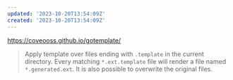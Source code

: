 ```yaml
---
updated: '2023-10-20T13:54:09Z'
created: '2023-10-20T13:54:09Z'
---
```

https://coveooss.github.io/gotemplate/

> Apply template over files ending with `.template` in the current directory. Every matching `*.ext.template` file will render a file named `*.generated.ext`. It is also possible to overwrite the original files.